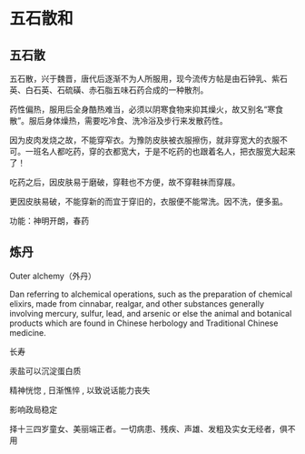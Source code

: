 # 五石散和

## 五石散

五石散，兴于魏晋，唐代后逐渐不为人所服用，现今流传方帖是由石钟乳、紫石英、白石英、石硫磺、赤石脂五味石药合成的一种散剂。

药性偏热，服用后全身酷热难当，必须以阴寒食物来抑其燥火，故又别名“寒食散”。服后身体燥热，需要吃冷食、洗冷浴及步行来发散药性。

因为皮肉发烧之故，不能穿窄衣。为豫防皮肤被衣服擦伤，就非穿宽大的衣服不可。一班名人都吃药，穿的衣都宽大，于是不吃药的也跟着名人，把衣服宽大起来了！

吃药之后，因皮肤易于磨破，穿鞋也不方便，故不穿鞋袜而穿屐。

更因皮肤易破，不能穿新的而宜于穿旧的，衣服便不能常洗。因不洗，便多虱。

功能：神明开朗，春药

## 炼丹

Outer alchemy（外丹）

Dan referring to alchemical operations, such as the preparation of chemical elixirs, made from cinnabar, realgar, and other substances generally involving mercury, sulfur, lead, and arsenic or else the animal and botanical products which are found in Chinese herbology and Traditional Chinese medicine.

长寿

汞盐可以沉淀蛋白质

精神恍惚 , 日渐憔悴 , 以致说话能力丧失

影响政局稳定

择十三四岁童女、美丽端正者。一切病患、残疾、声雄、发粗及实女无经者，俱不用